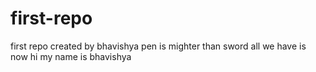 # first-repo
first repo created by bhavishya
pen is mighter than sword
all we have is now
hi my name is bhavishya
